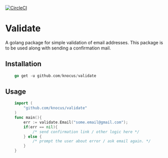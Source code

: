 [![CircleCI](https://circleci.com/gh/knocus/validate.svg?style=svg)](https://circleci.com/gh/knocus/validate)

# Validate
A golang package for simple validation of email addresses. This package is to be used along with sending a confirmation mail.

## Installation 
```go
    go get -u github.com/knocus/validate
```   
 ## Usage
 
```go
    import (
	    "github.com/knocus/validate"
	)
	func main(){
		err := validate.Email("some.email@gmail.com");
		if(err == nil){
			/* send confirmation link / other logic here */
 		} else {
			/* prompt the user about error / ask email again. */
		}
    }
```